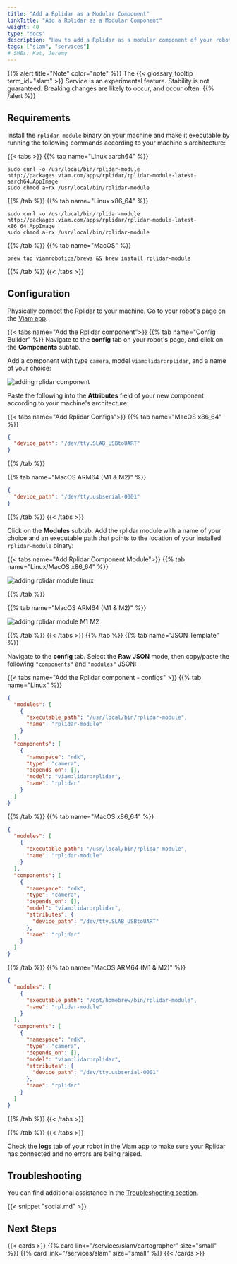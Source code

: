```yaml
---
title: "Add a Rplidar as a Modular Component"
linkTitle: "Add a Rplidar as a Modular Component"
weight: 40
type: "docs"
description: "How to add a Rplidar as a modular component of your robot."
tags: ["slam", "services"]
# SMEs: Kat, Jeremy
---
```


{{% alert title="Note" color="note" %}}
The {{< glossary_tooltip term_id="slam" >}} Service is an experimental feature.
Stability is not guaranteed.
Breaking changes are likely to occur, and occur often.
{{% /alert %}}

## Requirements

Install the `rplidar-module` binary on your machine and make it executable by running the following commands according to your machine's architecture:

{{< tabs >}}
{{% tab name="Linux aarch64" %}}

```{id="terminal-prompt" class="command-line" data-prompt="$"}
sudo curl -o /usr/local/bin/rplidar-module http://packages.viam.com/apps/rplidar/rplidar-module-latest-aarch64.AppImage
sudo chmod a+rx /usr/local/bin/rplidar-module
```

{{% /tab %}}
{{% tab name="Linux x86_64" %}}

```{id="terminal-prompt" class="command-line" data-prompt="$"}
sudo curl -o /usr/local/bin/rplidar-module http://packages.viam.com/apps/rplidar/rplidar-module-latest-x86_64.AppImage
sudo chmod a+rx /usr/local/bin/rplidar-module
```

{{% /tab %}}
{{% tab name="MacOS" %}}

```{id="terminal-prompt" class="command-line" data-prompt="$"}
brew tap viamrobotics/brews && brew install rplidar-module
```

{{% /tab %}}
{{< /tabs >}}

## Configuration

Physically connect the Rplidar to your machine. Go to your robot's page on the [Viam app](https://app.viam.com/).

{{< tabs name="Add the Rplidar component">}}
{{% tab name="Config Builder" %}}
Navigate to the **config** tab on your robot's page, and click on the **Components** subtab.

Add a component with type `camera`, model `viam:lidar:rplidar`, and a name of your choice:

![adding rplidar component](../img/add-rplidar/add-rplidar-component-ui.png)

Paste the following into the **Attributes** field of your new component according to your machine's architecture:

{{< tabs name="Add Rplidar Configs">}}
{{% tab name="MacOS x86_64" %}}

```json
{
  "device_path": "/dev/tty.SLAB_USBtoUART"
}
```

{{% /tab %}}

{{% tab name="MacOS ARM64 (M1 & M2)" %}}

```json
{
  "device_path": "/dev/tty.usbserial-0001"
}
```

{{% /tab %}}
{{< /tabs >}}

Click on the **Modules** subtab. Add the rplidar module with a name of your choice and an executable path that points to the location of your installed `rplidar-module` binary:

{{< tabs name="Add Rplidar Component Module">}}
{{% tab name="Linux/MacOS x86_64" %}}

![adding rplidar module linux](../img/add-rplidar/add-rplidar-module-ui-linux.png)

{{% /tab %}}

{{% tab name="MacOS ARM64 (M1 & M2)" %}}

![adding rplidar module M1 M2](../img/add-rplidar/add-rplidar-module-ui-M1-M2.png)

{{% /tab %}}
{{< /tabs >}}
{{% /tab %}}
{{% tab name="JSON Template" %}}

Navigate to the **config** tab.
Select the **Raw JSON** mode, then copy/paste the following `"components"` and `"modules"` JSON:

  {{< tabs name="Add the Rplidar component - configs" >}}
  {{% tab name="Linux" %}}

  ```json
  {
    "modules": [
      {
        "executable_path": "/usr/local/bin/rplidar-module",
        "name": "rplidar-module"
      }
    ],
    "components": [
      {
        "namespace": "rdk",
        "type": "camera",
        "depends_on": [],
        "model": "viam:lidar:rplidar",
        "name": "rplidar"
      }
    ]
  }
  ```

  {{% /tab %}}
  {{% tab name="MacOS x86_64" %}}

  ```json
  {
    "modules": [
      {
        "executable_path": "/usr/local/bin/rplidar-module",
        "name": "rplidar-module"
      }
    ],
    "components": [
      {
        "namespace": "rdk",
        "type": "camera",
        "depends_on": [],
        "model": "viam:lidar:rplidar",
        "attributes": {
          "device_path": "/dev/tty.SLAB_USBtoUART"
        },
        "name": "rplidar"
      }
    ]
  }
  ```

  {{% /tab %}}
  {{% tab name="MacOS ARM64 (M1 & M2)" %}}

  ```json
  {
    "modules": [
      {
        "executable_path": "/opt/homebrew/bin/rplidar-module",
        "name": "rplidar-module"
      }
    ],
    "components": [
      {
        "namespace": "rdk",
        "type": "camera",
        "depends_on": [],
        "model": "viam:lidar:rplidar",
        "attributes": {
          "device_path": "/dev/tty.usbserial-0001"
        },
        "name": "rplidar"
      }
    ]
  }
  ```

  {{% /tab %}}
  {{< /tabs >}}

{{% /tab %}}
{{< /tabs >}}

Check the **logs** tab of your robot in the Viam app to make sure your Rplidar has connected and no errors are being raised.

## Troubleshooting

You can find additional assistance in the [Troubleshooting section](/appendix/troubleshooting/).

{{< snippet "social.md" >}}

## Next Steps

{{< cards >}}
  {{% card link="/services/slam/cartographer" size="small" %}}
  {{% card link="/services/slam" size="small" %}}
{{< /cards >}}
